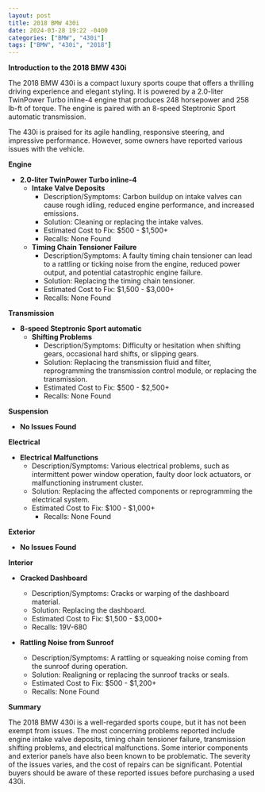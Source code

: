 ```yaml
---
layout: post
title: 2018 BMW 430i
date: 2024-03-28 19:22 -0400
categories: ["BMW", "430i"]
tags: ["BMW", "430i", "2018"]
---
```

**Introduction to the 2018 BMW 430i**

The 2018 BMW 430i is a compact luxury sports coupe that offers a thrilling driving experience and elegant styling. It is powered by a 2.0-liter TwinPower Turbo inline-4 engine that produces 248 horsepower and 258 lb-ft of torque. The engine is paired with an 8-speed Steptronic Sport automatic transmission.

The 430i is praised for its agile handling, responsive steering, and impressive performance. However, some owners have reported various issues with the vehicle.

**Engine**

* **2.0-liter TwinPower Turbo inline-4**
    * **Intake Valve Deposits**
        * Description/Symptoms: Carbon buildup on intake valves can cause rough idling, reduced engine performance, and increased emissions.
        * Solution: Cleaning or replacing the intake valves.
        * Estimated Cost to Fix: $500 - $1,500+
        * Recalls: None Found
    * **Timing Chain Tensioner Failure**
        * Description/Symptoms: A faulty timing chain tensioner can lead to a rattling or ticking noise from the engine, reduced power output, and potential catastrophic engine failure.
        * Solution: Replacing the timing chain tensioner.
        * Estimated Cost to Fix: $1,500 - $3,000+
        * Recalls: None Found

**Transmission**

* **8-speed Steptronic Sport automatic**
    * **Shifting Problems**
        * Description/Symptoms: Difficulty or hesitation when shifting gears, occasional hard shifts, or slipping gears.
        * Solution: Replacing the transmission fluid and filter, reprogramming the transmission control module, or replacing the transmission.
        * Estimated Cost to Fix: $500 - $2,500+
        * Recalls: None Found

**Suspension**

* **No Issues Found**

**Electrical**

* **Electrical Malfunctions**
    * Description/Symptoms: Various electrical problems, such as intermittent power window operation, faulty door lock actuators, or malfunctioning instrument cluster.
    * Solution: Replacing the affected components or reprogramming the electrical system.
    * Estimated Cost to Fix: $100 - $1,000+
        * Recalls: None Found

**Exterior**

* **No Issues Found**

**Interior**

* **Cracked Dashboard**
    * Description/Symptoms: Cracks or warping of the dashboard material.
    * Solution: Replacing the dashboard.
    * Estimated Cost to Fix: $1,500 - $3,000+
    * Recalls: 19V-680

* **Rattling Noise from Sunroof**
    * Description/Symptoms: A rattling or squeaking noise coming from the sunroof during operation.
    * Solution: Realigning or replacing the sunroof tracks or seals.
    * Estimated Cost to Fix: $500 - $1,200+
    * Recalls: None Found

**Summary**

The 2018 BMW 430i is a well-regarded sports coupe, but it has not been exempt from issues. The most concerning problems reported include engine intake valve deposits, timing chain tensioner failure, transmission shifting problems, and electrical malfunctions. Some interior components and exterior panels have also been known to be problematic. The severity of the issues varies, and the cost of repairs can be significant. Potential buyers should be aware of these reported issues before purchasing a used 430i.
